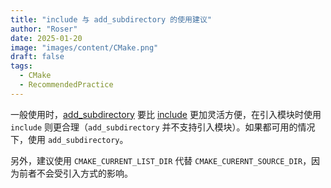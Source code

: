 ```yaml
---
title: "include 与 add_subdirectory 的使用建议"
author: "Roser"
date: 2025-01-20
image: "images/content/CMake.png"
draft: false
tags:
  - CMake
  - RecommendedPractice
---
```

一般使用时，[add_subdirectory](../add_subdirectory) 要比 [include](../include) 更加灵活方便，在引入模块时使用 `include` 则更合理（`add_subdirectory` 并不支持引入模块）。如果都可用的情况下，使用 `add_subdirectory`。

另外，建议使用 `CMAKE_CURRENT_LIST_DIR` 代替 `CMAKE_CURERNT_SOURCE_DIR`，因为前者不会受引入方式的影响。